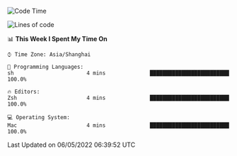 <!--START_SECTION:waka-->
![Code Time](http://img.shields.io/badge/Code%20Time-703%20hrs%2028%20mins-blue)

![Lines of code](https://img.shields.io/badge/From%20Hello%20World%20I%27ve%20Written-22%20Thousand%20lines%20of%20code-blue)

📊 **This Week I Spent My Time On** 

```text
⌚︎ Time Zone: Asia/Shanghai

💬 Programming Languages: 
sh                       4 mins              █████████████████████████   100.0%

🔥 Editors: 
Zsh                      4 mins              █████████████████████████   100.0%

💻 Operating System: 
Mac                      4 mins              █████████████████████████   100.0%

```


 Last Updated on 06/05/2022 06:39:52 UTC
<!--END_SECTION:waka-->
